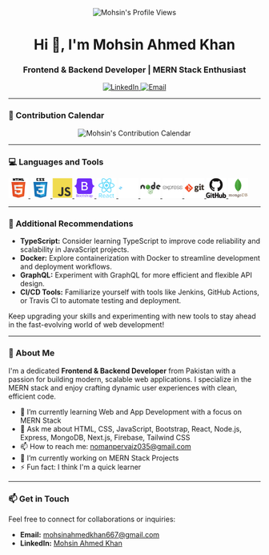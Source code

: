 <p align="center">
  <img src="https://komarev.com/ghpvc/?username=MohsinKhan667&style=flat-square&color=blue" alt="Mohsin's Profile Views" />
</p>

<h1 align="center">Hi 👋, I'm Mohsin Ahmed Khan</h1>
<h3 align="center">Frontend & Backend Developer | MERN Stack Enthusiast</h3>

<p align="center">
  <a href="https://linkedin.com/in/mohsinahmedkhan1">
    <img alt="LinkedIn" src="https://img.shields.io/badge/LinkedIn-Connect-blue?style=flat-square&logo=linkedin" />
  </a>
  <a href="mailto:mohsinahmedkhan667@gmail.com">
    <img alt="Email" src="https://img.shields.io/badge/Email-Contact-red?style=flat-square&logo=gmail" />
  </a>
</p>

---


### 📅 Contribution Calendar
<p align="center">
  <img src="https://github-readme-calendar.vercel.app/api?username=MohsinKhan667&theme=radical" alt="Mohsin's Contribution Calendar" />
</p>

---
### 💻 Languages and Tools
<p align="left">
  <!-- HTML5 -->
  <a href="https://www.w3.org/html/" target="_blank" rel="noreferrer">
    <img src="https://raw.githubusercontent.com/devicons/devicon/master/icons/html5/html5-original-wordmark.svg" alt="HTML5" width="40" height="40"/>
  </a>
  <!-- CSS3 -->
  <a href="https://www.w3schools.com/css/" target="_blank" rel="noreferrer">
    <img src="https://raw.githubusercontent.com/devicons/devicon/master/icons/css3/css3-original-wordmark.svg" alt="CSS3" width="40" height="40"/>
  </a>
  <!-- JavaScript -->
  <a href="https://developer.mozilla.org/en-US/docs/Web/JavaScript" target="_blank" rel="noreferrer">
    <img src="https://raw.githubusercontent.com/devicons/devicon/master/icons/javascript/javascript-original.svg" alt="JavaScript" width="40" height="40"/>
  </a>
  <!-- Bootstrap -->
  <a href="https://getbootstrap.com" target="_blank" rel="noreferrer">
    <img src="https://raw.githubusercontent.com/devicons/devicon/master/icons/bootstrap/bootstrap-plain-wordmark.svg" alt="Bootstrap" width="40" height="40"/>
  </a>
  <!-- React -->
  <a href="https://reactjs.org" target="_blank" rel="noreferrer">
    <img src="https://raw.githubusercontent.com/devicons/devicon/master/icons/react/react-original-wordmark.svg" alt="React" width="40" height="40"/>
  </a>
  <!-- Tailwind CSS -->
  <a href="https://tailwindcss.com" target="_blank" rel="noreferrer">
    <img src="https://raw.githubusercontent.com/devicons/devicon/master/icons/tailwindcss/tailwindcss-original-wordmark.svg" alt="Tailwind CSS" width="40" height="40"/>
  </a>
  <!-- Node.js -->
  <a href="https://nodejs.org" target="_blank" rel="noreferrer">
    <img src="https://raw.githubusercontent.com/devicons/devicon/master/icons/nodejs/nodejs-original-wordmark.svg" alt="Node.js" width="40" height="40"/>
  </a>
  <!-- Express.js -->
  <a href="https://expressjs.com" target="_blank" rel="noreferrer">
    <img src="https://raw.githubusercontent.com/devicons/devicon/master/icons/express/express-original-wordmark.svg" alt="Express.js" width="40" height="40"/>
  </a>
  <!-- Git -->
  <a href="https://git-scm.com" target="_blank" rel="noreferrer">
    <img src="https://raw.githubusercontent.com/devicons/devicon/master/icons/git/git-original-wordmark.svg" alt="Git" width="40" height="40"/>
  </a>
  <!-- GitHub -->
  <a href="https://github.com" target="_blank" rel="noreferrer">
    <img src="https://raw.githubusercontent.com/devicons/devicon/master/icons/github/github-original-wordmark.svg" alt="GitHub" width="40" height="40"/>
  </a>
  <!-- MongoDB -->
  <a href="https://www.mongodb.com" target="_blank" rel="noreferrer">
    <img src="https://raw.githubusercontent.com/devicons/devicon/master/icons/mongodb/mongodb-original-wordmark.svg" alt="MongoDB" width="40" height="40"/>
  </a>
</p>

---

### 🌟 Additional Recommendations
- **TypeScript:** Consider learning TypeScript to improve code reliability and scalability in JavaScript projects.
- **Docker:** Explore containerization with Docker to streamline development and deployment workflows.
- **GraphQL:** Experiment with GraphQL for more efficient and flexible API design.
- **CI/CD Tools:** Familiarize yourself with tools like Jenkins, GitHub Actions, or Travis CI to automate testing and deployment.

Keep upgrading your skills and experimenting with new tools to stay ahead in the fast-evolving world of web development!

---

### 🚀 About Me
I'm a dedicated **Frontend & Backend Developer** from Pakistan with a passion for building modern, scalable web applications. I specialize in the MERN stack and enjoy crafting dynamic user experiences with clean, efficient code.

- 🌱 I’m currently learning Web and App Development with a focus on MERN Stack
- 💬 Ask me about HTML, CSS, JavaScript, Bootstrap, React, Node.js, Express, MongoDB, Next.js, Firebase, Tailwind CSS
- 📫 How to reach me: nomanpervaiz035@gmail.com
- 🔭 I’m currently working on MERN Stack Projects
- ⚡ Fun fact: I think I'm a quick learner

---

### 📫 Get in Touch
Feel free to connect for collaborations or inquiries:
- **Email:** [mohsinahmedkhan667@gmail.com](mailto:mohsinahmedkhan667@gmail.com)
- **LinkedIn:** [Mohsin Ahmed Khan](https://linkedin.com/in/mohsinahmedkhan1)

